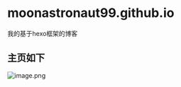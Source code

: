 # moonastronaut99.github.io
我的基于hexo框架的博客

## 主页如下
![image.png](https://s2.loli.net/2022/02/19/Q5GsiegO9hXMy6N.png)
